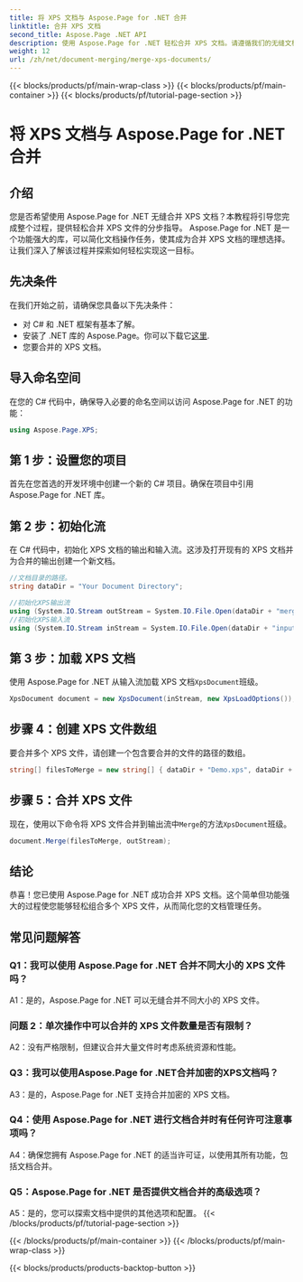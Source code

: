 ```yaml
---
title: 将 XPS 文档与 Aspose.Page for .NET 合并
linktitle: 合并 XPS 文档
second_title: Aspose.Page .NET API
description: 使用 Aspose.Page for .NET 轻松合并 XPS 文档。请遵循我们的无缝文档管理分步指南。
weight: 12
url: /zh/net/document-merging/merge-xps-documents/
---
```


{{< blocks/products/pf/main-wrap-class >}}
{{< blocks/products/pf/main-container >}}
{{< blocks/products/pf/tutorial-page-section >}}

# 将 XPS 文档与 Aspose.Page for .NET 合并

## 介绍

您是否希望使用 Aspose.Page for .NET 无缝合并 XPS 文档？本教程将引导您完成整个过程，提供轻松合并 XPS 文件的分步指导。 Aspose.Page for .NET 是一个功能强大的库，可以简化文档操作任务，使其成为合并 XPS 文档的理想选择。让我们深入了解该过程并探索如何轻松实现这一目标。

## 先决条件

在我们开始之前，请确保您具备以下先决条件：

- 对 C# 和 .NET 框架有基本了解。
- 安装了 .NET 库的 Aspose.Page。你可以下载它[这里](https://releases.aspose.com/page/net/).
- 您要合并的 XPS 文档。

## 导入命名空间

在您的 C# 代码中，确保导入必要的命名空间以访问 Aspose.Page for .NET 的功能：

```csharp
using Aspose.Page.XPS;
```

## 第 1 步：设置您的项目

首先在您首选的开发环境中创建一个新的 C# 项目。确保在项目中引用 Aspose.Page for .NET 库。

## 第 2 步：初始化流

在 C# 代码中，初始化 XPS 文档的输出和输入流。这涉及打开现有的 XPS 文档并为合并的输出创建一个新文档。

```csharp
//文档目录的路径。
string dataDir = "Your Document Directory";

//初始化XPS输出流
using (System.IO.Stream outStream = System.IO.File.Open(dataDir + "mergedXPSfiles.xps", System.IO.FileMode.OpenOrCreate, System.IO.FileAccess.Write))
//初始化XPS输入流
using (System.IO.Stream inStream = System.IO.File.Open(dataDir + "input.xps", System.IO.FileMode.Open))
```

## 第 3 步：加载 XPS 文档

使用 Aspose.Page for .NET 从输入流加载 XPS 文档`XpsDocument`班级。

```csharp
XpsDocument document = new XpsDocument(inStream, new XpsLoadOptions());
```

## 步骤 4：创建 XPS 文件数组

要合并多个 XPS 文件，请创建一个包含要合并的文件的路径的数组。

```csharp
string[] filesToMerge = new string[] { dataDir + "Demo.xps", dataDir + "sample.xps" };
```

## 步骤 5：合并 XPS 文件

现在，使用以下命令将 XPS 文件合并到输出流中`Merge`的方法`XpsDocument`班级。

```csharp
document.Merge(filesToMerge, outStream);
```

## 结论

恭喜！您已使用 Aspose.Page for .NET 成功合并 XPS 文档。这个简单但功能强大的过程使您能够轻松组合多个 XPS 文件，从而简化您的文档管理任务。

## 常见问题解答

### Q1：我可以使用 Aspose.Page for .NET 合并不同大小的 XPS 文件吗？

A1：是的，Aspose.Page for .NET 可以无缝合并不同大小的 XPS 文件。

### 问题 2：单次操作中可以合并的 XPS 文件数量是否有限制？

A2：没有严格限制，但建议合并大量文件时考虑系统资源和性能。

### Q3：我可以使用Aspose.Page for .NET合并加密的XPS文档吗？

A3：是的，Aspose.Page for .NET 支持合并加密的 XPS 文档。

### Q4：使用 Aspose.Page for .NET 进行文档合并时有任何许可注意事项吗？

A4：确保您拥有 Aspose.Page for .NET 的适当许可证，以使用其所有功能，包括文档合并。

### Q5：Aspose.Page for .NET 是否提供文档合并的高级选项？

A5：是的，您可以探索文档中提供的其他选项和配置。
{{< /blocks/products/pf/tutorial-page-section >}}

{{< /blocks/products/pf/main-container >}}
{{< /blocks/products/pf/main-wrap-class >}}

{{< blocks/products/products-backtop-button >}}
